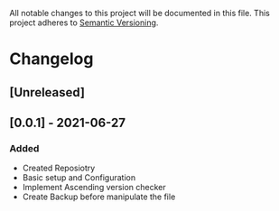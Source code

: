 All notable changes to this project will be documented in this file. This project adheres
to [Semantic Versioning](http://semver.org/).

# Changelog

## [Unreleased]


## [0.0.1] - 2021-06-27

### Added
- Created Reposiotry
- Basic setup and Configuration
- Implement Ascending version checker
- Create Backup before manipulate the file
